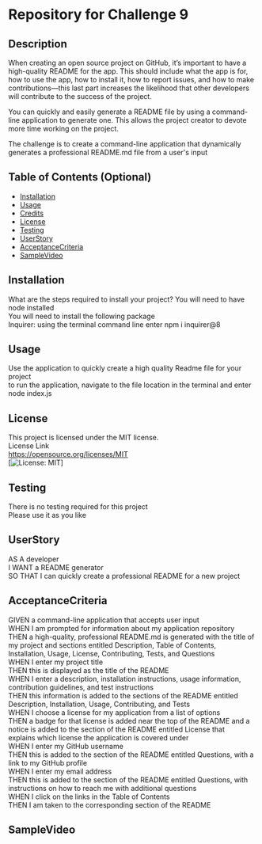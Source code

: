 # Repository for Challenge 9

## Description

When creating an open source project on GitHub, it’s important to have a high-quality README for the app. This should include what the app is for, how to use the app, how to install it, how to report issues, and how to make contributions—this last part increases the likelihood that other developers will contribute to the success of the project.

You can quickly and easily generate a README file by using a command-line application to generate one. This allows the project creator to devote more time working on the project.

The challenge is to create a command-line application that dynamically generates a professional README.md file from a user's input

## Table of Contents (Optional)

- [Installation](#installation)
- [Usage](#usage)
- [Credits](#credits)
- [License](#license)
- [Testing](#testing)
- [UserStory](#userstory)
- [AcceptanceCriteria](#acceptancecriteria)
- [SampleVideo](#samplevideo)

## Installation
What are the steps required to install your project? 
You will need to have node installed  
You will need to install the following package  
Inquirer: using the terminal command line enter npm i inquirer@8

## Usage
Use the application to quickly create a high quality Readme file for your project  
to run the application, navigate to the file location in the terminal and enter node index.js

## License
This project is licensed under the MIT license.  
License Link  
https://opensource.org/licenses/MIT   
[![License: MIT](https://img.shields.io/badge/License-MIT-yellow.svg)]  

## Testing
There is no testing required for this project  
Please use it as you like 

## UserStory
AS A developer  
I WANT a README generator  
SO THAT I can quickly create a professional README for a new project

## AcceptanceCriteria
GIVEN a command-line application that accepts user input  
WHEN I am prompted for information about my application repository  
THEN a high-quality, professional README.md is generated with the title of my project and sections entitled Description, Table of Contents,  
Installation, Usage, License, Contributing, Tests, and Questions  
WHEN I enter my project title  
THEN this is displayed as the title of the README  
WHEN I enter a description, installation instructions, usage information, contribution guidelines, and test instructions  
THEN this information is added to the sections of the README entitled Description, Installation, Usage, Contributing, and Tests  
WHEN I choose a license for my application from a list of options  
THEN a badge for that license is added near the top of the README and a notice is added to the section of the README entitled License that  
explains which license the application is covered under  
WHEN I enter my GitHub username  
THEN this is added to the section of the README entitled Questions, with a link to my GitHub profile  
WHEN I enter my email address  
THEN this is added to the section of the README entitled Questions, with instructions on how to reach me with additional questions  
WHEN I click on the links in the Table of Contents  
THEN I am taken to the corresponding section of the README

## SampleVideo


